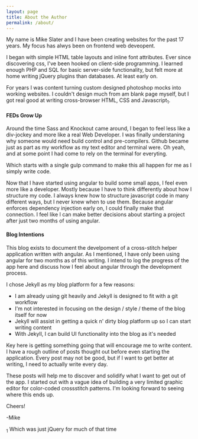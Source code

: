 ```yaml
---
layout: page
title: About the Author
permalink: /about/
---
```


My name is Mike Slater and I have been creating websites for the past 17 years. My focus has alwys been on frontend web deveopent.

I began with simple HTML table layouts and inline font attributes. Ever since discovering css, I've been hooked on client-side programming.  I learned enough PHP and SQL for basic server-side functionality, but felt more at home writing jQuery plugins than databases. At least early on.

For years I was content turning custom designed photoshop mocks into working websites. I couldn't design much from am blank page myself, but I got real good at writing cross-browser HTML, CSS and Javascript<sub>1</sub>.

#### FEDs Grow Up

Around the time Sass and Knockout came around, I began to feel less like a div-jockey and more like a real Web Developer. I was finally understaning why someone would need build control and pre-compilers. Github became just as part as my workflow as my text editor and terminal were. Oh yeah, and at some point I had come to rely on the terminal for everyting.

Which starts with a single gulp command to make this all happen for me as I simply write code.

Now that I have started using angular to build some small apps, I feel even more like a developer. Mostly because I have to think differently about how I structure my code. I always knew how to structure javascript code in many different ways, but I never knew when to use them. Because angular enforces dependency injection early on, I could finally make that connection. I feel like I can make better decisions about starting a project after just two months of using angular.

#### Blog Intentions

This blog exists to document the develpoment of a cross-stitch helper application written with angular. As I mentioned, I have only been using angular for two months as of this writing. I intend to log the progress of the app here and discuss how I feel about angular through the development process.

I chose Jekyll as my blog platform for a few reasons:

- I am already using git heavily and Jekyll is designed to fit with a git workflow
- I'm not interested in focusing on the design / style / theme of the blog itself for now
- Jekyll will assist in getting a quick n' dirty blog platform up so I can start writing content
- With Jekyll, I can build UI functionality into the blog as it's needed

Key here is getting something going that will encourage me to write content. I have a rough outline of posts thought out before even starting the application. Every post may not be good, but if I want to get better at writing, I need to actually write every day.

These posts will help me to discover and solidify what I want to get out of the app. I started out with a vague idea of building a very limited graphic editor for color-coded crossstitch patterns. I'm looking forward to seeing where this ends up.

Cheers!

-Mike

<sub>1</sub> Which was just jQuery for much of that time
